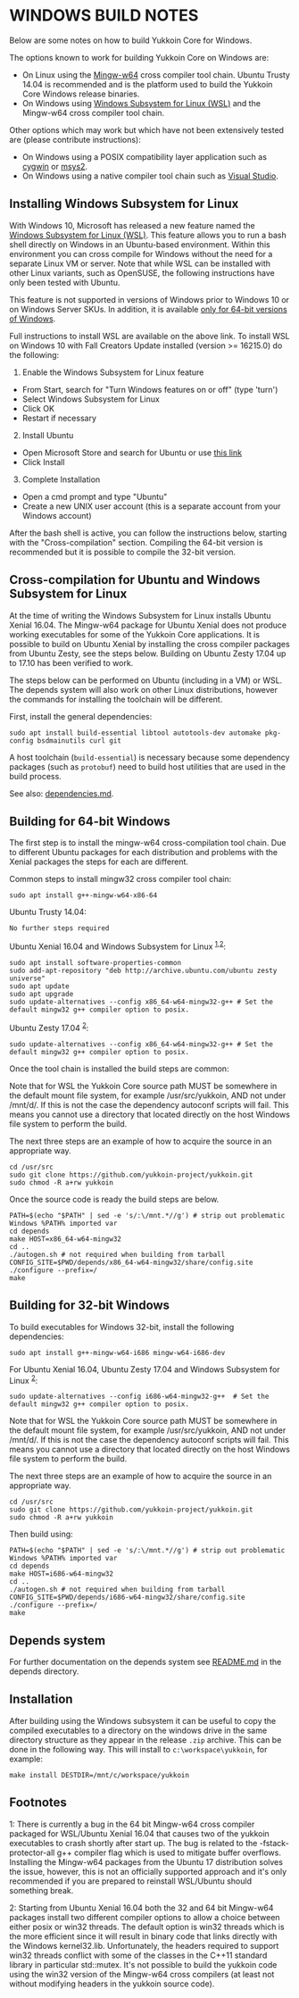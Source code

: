 WINDOWS BUILD NOTES
====================

Below are some notes on how to build Yukkoin Core for Windows.

The options known to work for building Yukkoin Core on Windows are:

* On Linux using the [Mingw-w64](https://mingw-w64.org/doku.php) cross compiler tool chain. Ubuntu Trusty 14.04 is recommended
and is the platform used to build the Yukkoin Core Windows release binaries.
* On Windows using [Windows
Subsystem for Linux (WSL)](https://msdn.microsoft.com/commandline/wsl/about) and the Mingw-w64 cross compiler tool chain.

Other options which may work but which have not been extensively tested are (please contribute instructions):

* On Windows using a POSIX compatibility layer application such as [cygwin](http://www.cygwin.com/) or [msys2](http://www.msys2.org/).
* On Windows using a native compiler tool chain such as [Visual Studio](https://www.visualstudio.com).

Installing Windows Subsystem for Linux
---------------------------------------

With Windows 10, Microsoft has released a new feature named the [Windows
Subsystem for Linux (WSL)](https://msdn.microsoft.com/commandline/wsl/about). This
feature allows you to run a bash shell directly on Windows in an Ubuntu-based
environment. Within this environment you can cross compile for Windows without
the need for a separate Linux VM or server. Note that while WSL can be installed with
other Linux variants, such as OpenSUSE, the following instructions have only been
tested with Ubuntu.

This feature is not supported in versions of Windows prior to Windows 10 or on
Windows Server SKUs. In addition, it is available [only for 64-bit versions of
Windows](https://msdn.microsoft.com/en-us/commandline/wsl/install_guide).

Full instructions to install WSL are available on the above link.
To install WSL on Windows 10 with Fall Creators Update installed (version >= 16215.0) do the following:

1. Enable the Windows Subsystem for Linux feature
  * From Start, search for "Turn Windows features on or off" (type 'turn')
  * Select Windows Subsystem for Linux
  * Click OK
  * Restart if necessary
2. Install Ubuntu
  * Open Microsoft Store and search for Ubuntu or use [this link](https://www.microsoft.com/store/productId/9NBLGGH4MSV6)
  * Click Install
3. Complete Installation
  * Open a cmd prompt and type "Ubuntu"
  * Create a new UNIX user account (this is a separate account from your Windows account)

After the bash shell is active, you can follow the instructions below, starting
with the "Cross-compilation" section. Compiling the 64-bit version is
recommended but it is possible to compile the 32-bit version.

Cross-compilation for Ubuntu and Windows Subsystem for Linux
------------------------------------------------------------

At the time of writing the Windows Subsystem for Linux installs Ubuntu Xenial 16.04. The Mingw-w64 package
for Ubuntu Xenial does not produce working executables for some of the Yukkoin Core applications.
It is possible to build on Ubuntu Xenial by installing the cross compiler packages from Ubuntu Zesty, see the steps below.
Building on Ubuntu Zesty 17.04 up to 17.10 has been verified to work.

The steps below can be performed on Ubuntu (including in a VM) or WSL. The depends system
will also work on other Linux distributions, however the commands for
installing the toolchain will be different.

First, install the general dependencies:

    sudo apt install build-essential libtool autotools-dev automake pkg-config bsdmainutils curl git

A host toolchain (`build-essential`) is necessary because some dependency
packages (such as `protobuf`) need to build host utilities that are used in the
build process.

See also: [dependencies.md](dependencies.md).

## Building for 64-bit Windows

The first step is to install the mingw-w64 cross-compilation tool chain. Due to different Ubuntu
packages for each distribution and problems with the Xenial packages the steps for each are different.

Common steps to install mingw32 cross compiler tool chain:

    sudo apt install g++-mingw-w64-x86-64

Ubuntu Trusty 14.04:

    No further steps required

Ubuntu Xenial 16.04 and Windows Subsystem for Linux <sup>[1](#footnote1),[2](#footnote2)</sup>:

    sudo apt install software-properties-common
    sudo add-apt-repository "deb http://archive.ubuntu.com/ubuntu zesty universe"
    sudo apt update
    sudo apt upgrade
    sudo update-alternatives --config x86_64-w64-mingw32-g++ # Set the default mingw32 g++ compiler option to posix.

Ubuntu Zesty 17.04 <sup>[2](#footnote2)</sup>:

    sudo update-alternatives --config x86_64-w64-mingw32-g++ # Set the default mingw32 g++ compiler option to posix.

Once the tool chain is installed the build steps are common:

Note that for WSL the Yukkoin Core source path MUST be somewhere in the default mount file system, for
example /usr/src/yukkoin, AND not under /mnt/d/. If this is not the case the dependency autoconf scripts will fail.
This means you cannot use a directory that located directly on the host Windows file system to perform the build.

The next three steps are an example of how to acquire the source in an appropriate way.

    cd /usr/src
    sudo git clone https://github.com/yukkoin-project/yukkoin.git
    sudo chmod -R a+rw yukkoin

Once the source code is ready the build steps are below.

    PATH=$(echo "$PATH" | sed -e 's/:\/mnt.*//g') # strip out problematic Windows %PATH% imported var
    cd depends
    make HOST=x86_64-w64-mingw32
    cd ..
    ./autogen.sh # not required when building from tarball
    CONFIG_SITE=$PWD/depends/x86_64-w64-mingw32/share/config.site ./configure --prefix=/
    make

## Building for 32-bit Windows

To build executables for Windows 32-bit, install the following dependencies:

    sudo apt install g++-mingw-w64-i686 mingw-w64-i686-dev

For Ubuntu Xenial 16.04, Ubuntu Zesty 17.04 and Windows Subsystem for Linux <sup>[2](#footnote2)</sup>:

    sudo update-alternatives --config i686-w64-mingw32-g++  # Set the default mingw32 g++ compiler option to posix.

Note that for WSL the Yukkoin Core source path MUST be somewhere in the default mount file system, for
example /usr/src/yukkoin, AND not under /mnt/d/. If this is not the case the dependency autoconf scripts will fail.
This means you cannot use a directory that located directly on the host Windows file system to perform the build.

The next three steps are an example of how to acquire the source in an appropriate way.

    cd /usr/src
    sudo git clone https://github.com/yukkoin-project/yukkoin.git
    sudo chmod -R a+rw yukkoin

Then build using:

    PATH=$(echo "$PATH" | sed -e 's/:\/mnt.*//g') # strip out problematic Windows %PATH% imported var
    cd depends
    make HOST=i686-w64-mingw32
    cd ..
    ./autogen.sh # not required when building from tarball
    CONFIG_SITE=$PWD/depends/i686-w64-mingw32/share/config.site ./configure --prefix=/
    make

## Depends system

For further documentation on the depends system see [README.md](../depends/README.md) in the depends directory.

Installation
-------------

After building using the Windows subsystem it can be useful to copy the compiled
executables to a directory on the windows drive in the same directory structure
as they appear in the release `.zip` archive. This can be done in the following
way. This will install to `c:\workspace\yukkoin`, for example:

    make install DESTDIR=/mnt/c/workspace/yukkoin

Footnotes
---------

<a name="footnote1">1</a>: There is currently a bug in the 64 bit Mingw-w64 cross compiler packaged for WSL/Ubuntu Xenial 16.04 that
causes two of the yukkoin executables to crash shortly after start up. The bug is related to the
-fstack-protector-all g++ compiler flag which is used to mitigate buffer overflows.
Installing the Mingw-w64 packages from the Ubuntu 17 distribution solves the issue, however, this is not
an officially supported approach and it's only recommended if you are prepared to reinstall WSL/Ubuntu should
something break.

<a name="footnote2">2</a>: Starting from Ubuntu Xenial 16.04 both the 32 and 64 bit Mingw-w64 packages install two different
compiler options to allow a choice between either posix or win32 threads. The default option is win32 threads which is the more
efficient since it will result in binary code that links directly with the Windows kernel32.lib. Unfortunately, the headers
required to support win32 threads conflict with some of the classes in the C++11 standard library in particular std::mutex.
It's not possible to build the yukkoin code using the win32 version of the Mingw-w64 cross compilers (at least not without
modifying headers in the yukkoin source code).

